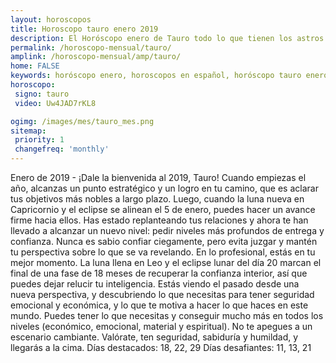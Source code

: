 ```yaml
---
layout: horoscopos
title: Horoscopo tauro enero 2019
description: El Horóscopo enero de Tauro todo lo que tienen los astros preparados para este mes, amor, trabajo, familia. Todo sobre astrologia, tarot, predicciones. Horoscopo gratis en español, predicciones y astrología.
permalink: /horoscopo-mensual/tauro/
amplink: /horoscopo-mensual/amp/tauro/
home: FALSE
keywords: horóscopo enero, horoscopos en español, horóscopo tauro enero , horóscopo esperanza gracia, horoscop, horóscopos gratis, horoscopo tauro, Tarot, Astrologia, Zodíaco, tauro, horoscopo gratis, horoscopo del mes 
horoscopo:
 signo: tauro
 video: Uw4JAD7rKL8

ogimg: /images/mes/tauro_mes.png
sitemap:
 priority: 1
 changefreq: 'monthly'
---
```



Enero de 2019 - ¡Dale la bienvenida al 2019, Tauro! Cuando empiezas el año, alcanzas un punto estratégico y un logro en tu camino, que es aclarar tus objetivos más nobles a largo plazo. Luego, cuando la luna nueva en Capricornio y el eclipse se alinean el 5 de enero, puedes hacer un avance firme hacia ellos. 
Has estado replanteando tus relaciones y ahora te han llevado a alcanzar un nuevo nivel: pedir niveles más profundos de entrega y confianza. Nunca es sabio confiar ciegamente, pero evita juzgar y mantén tu perspectiva sobre lo que se va revelando. 
En lo profesional, estás en tu mejor momento. La luna llena en Leo y el eclipse lunar del día 20 marcan el final de una fase de 18 meses de recuperar la confianza interior, así que puedes dejar relucir tu inteligencia. Estás viendo el pasado desde una nueva perspectiva, y descubriendo lo que necesitas para tener seguridad emocional y económica, y lo que te motiva a hacer lo que haces en este mundo. Puedes tener lo que necesitas y conseguir mucho más en todos los niveles (económico, emocional, material y espiritual). No te apegues a un escenario cambiante. Valórate, ten seguridad, sabiduría y humildad, y llegarás a la cima. 
Días destacados: 18, 22, 29 
Días desafiantes: 11, 13, 21